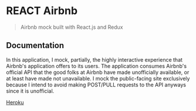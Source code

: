 # REACT Airbnb

> Airbnb mock built with React.js and Redux

## Documentation

In this application, I mock, partially, the highly interactive experience that Airbnb's application offers to its users. The application consumes
Airbnb's official API that the good folks at Airbnb have made unofficially available, or at least have made not unavailable. I mock the public-facing site 
exclusively because I intend to avoid making POST/PULL requests to the API anyways since it is unofficial.

[Heroku](https://dry-fortress-91634.herokuapp.com/)